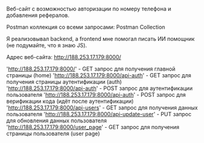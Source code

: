 Веб-сайт с возможностью авторизации по номеру телефона и добавления рефералов.

Postman коллекция со всеми запросами: Postman Collection

Я реализовывал backend, а frontend мне помогал писать ИИ помощник (не подумайте, что я знаю JS).

Адрес веб-сайта: http://188.253.17.179:8000/

'http://188.253.17.179:8000/' - GET запрос для получения главной страницы (home)
'http://188.253.17.179:8000/api-auth' - GET запрос для получения страницы аутентификации (auth)
'http://188.253.17.179:8000/api-auth' - POST запрос для аутентификации пользователя
'http://188.253.17.179:8000/api-auth' - POST запрос для верификации кода (идёт после аутентификации)
'http://188.253.17.179:8000/api-users' - GET запрос для получения данных пользователя
'http://188.253.17.179:8000/api-update-user' - PUT запрос для обновления данных пользователя
'http://188.253.17.179:8000/user_page' - GET запрос для получения страницы пользователя (user page)
